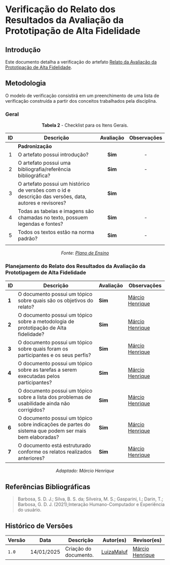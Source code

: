 # __Verificação do Relato dos Resultados da Avaliação da Prototipação de Alta Fidelidade__

## __Introdução__

Este documento detalha a verificação do artefato [Relato da Avaliação da Prototipação de Alta Fidelidade](../../../design_avaliacao/p_alta/planejamento_exec.md).

## __Metodologia__

O modelo de verificação consistirá em um preenchimento de uma lista de verificação construída a partir dos conceitos trabalhados pela disciplina.


### __Geral__

<center>

**Tabela 2** - Checklist para os Itens Gerais.

|  ID  | Descrição                                                                                              | Avaliação  |                Observações                |
| :--: | ------------------------------------------------------------------------------------------------------ | :--------: | :---------------------------------------: |
|      | **Padronização**                                                                                       |
|  1   | O artefato possui introdução?                                                                          |     **Sim**  |                     -                     |
|  2   | O artefato possui uma bibliografia/referência bibliográfica?                                           |   **Sim**     |                     -                     |
|  3   | O artefato possui um histórico de versões com o id e descrição das versões, data, autores e revisores? |    **Sim**     |                                       |
|  4   | Todas as tabelas e imagens são chamadas no texto, possuem legendas e fontes?                           |   **Sim**      |                     -                     |
|  5   | Todos os textos estão na norma padrão?                                                                 |  **Sim**      |                     -                     |
|      |

_Fonte: [Plano de Ensino](/docs/assets/documentos/Plano_de_Ensino.pdf)_

</center>

### __Planejamento do Relato dos Resultados da Avaliação da Prototipagem de Alta Fidelidade__

<center>

| **ID** | **Descrição** | **Avaliação** | **Observações** |
|--------|---------------|---------------|-----------------|
| **1**  | O documento possui um tópico sobre quais são os objetivos do relato?  | **Sim** | [Márcio Henrique](https://github.com/DeM4rcio) |
| **2**  | O documento possui um tópico sobre a metodologia de prototipação de Alta fidelidade? | **Sim** | [Márcio Henrique](https://github.com/DeM4rcio) |
| **3**  | O documento possui um tópico sobre quais foram os participantes e os seus perfis? | **Sim** | [Márcio Henrique](https://github.com/DeM4rcio) |
| **4**  | O documento possui um tópico sobre as tarefas a serem executadas pelos participantes?| **Sim** | [Márcio Henrique](https://github.com/DeM4rcio) |
| **5**  | O documento possui um tópico sobre a lista dos problemas de usabilidade ainda não corrigidos?| **Sim** | [Márcio Henrique](https://github.com/DeM4rcio) |
| **6**  | O documento possui um tópico sobre indicações de partes do sistema que podem ser mais bem elaboradas? | **Sim** | [Márcio Henrique](https://github.com/DeM4rcio) |
| **7**  | O documento está estruturado conforme os relatos realizados anteriores?| **Sim** | [Márcio Henrique](https://github.com/DeM4rcio) |


_Adaptado: Márcio Henrique_

</center>



## __Referências Bibliográficas__

> Barbosa, S. D. J.; Silva, B. S. da; Silveira, M. S.; Gasparini, I.; Darin, T.; Barbosa, G. D. J. (2021);Interação Humano-Computador e Experiência do usuário.

## __Histórico de Versões__

| Versão | Data       | Descrição              | Autor(es)                                        | Revisor(es)                                    |
| ------ | ---------- | ---------------------- | ------------------------------------------------ | ---------------------------------------------- |
| `1.0`| 14/01/2025 | Criação do documento. | [LuizaMaluf](https://github.com/LuizaMaluf) | [Márcio Henrique](https://github.com/DeM4rcio) |